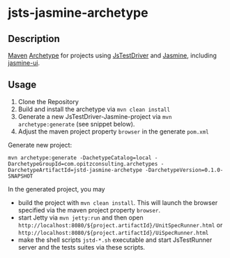 jsts-jasmine-archetype
======================

Description
-----------

[Maven](http://maven.apache.org/) [Archetype](http://maven.apache.org/guides/introduction/introduction-to-archetypes.html) for projects using [JsTestDriver](http://code.google.com/p/js-test-driver/) and [Jasmine](http://pivotal.github.com/jasmine/), including [jasmine-ui](https://github.com/tigbro/jasmine-ui).

Usage
-----

1. Clone the Repository
2. Build and install the archetype via `mvn clean install`
3. Generate a new JsTestDriver-Jasmine-project via `mvn archetype:generate` (see snippet below).
4. Adjust the maven project property `browser` in the generate `pom.xml`

Generate new project:

    mvn archetype:generate -DachetypeCatalog=local -DarchetypeGroupId=com.opitzconsulting.archetypes -DarchetypeArtifactId=jstd-jasmine-archetype -DarchetypeVersion=0.1.0-SNAPSHOT
    
In the generated project, you may

* build the project with `mvn clean install`. This will launch the browser specified via the maven project property `browser`.
* start Jetty via `mvn jetty:run` and then open `http://localhost:8080/${project.artifactId}/UnitSpecRunner.html` or `http://localhost:8080/${project.artifactId}/UiSpecRunner.html`
* make the shell scripts `jstd-*.sh` executable and start JsTestRunner server and the tests suites via these scripts.
